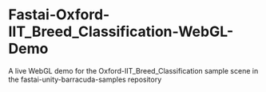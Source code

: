# Fastai-Oxford-IIT_Breed_Classification-WebGL-Demo
 A live WebGL demo for the Oxford-IIT_Breed_Classification sample scene in the fastai-unity-barracuda-samples repository 
